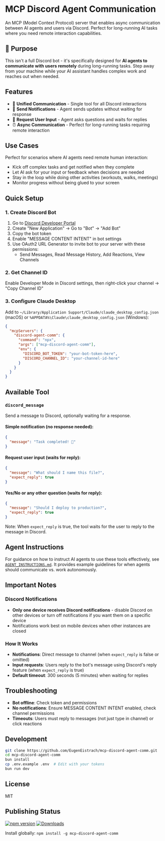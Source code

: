 # MCP Discord Agent Communication

An MCP (Model Context Protocol) server that enables async communication between AI agents and users via Discord. Perfect for long-running AI tasks where you need remote interaction capabilities.

## 🎯 Purpose

This isn't a full Discord bot - it's specifically designed for **AI agents to communicate with users remotely** during long-running tasks. Step away from your machine while your AI assistant handles complex work and reaches out when needed.

## Features

- 💬 **Unified Communication** - Single tool for all Discord interactions
- 📢 **Send Notifications** - Agent sends updates without waiting for response
- 🔄 **Request User Input** - Agent asks questions and waits for replies
- ⏰ **Async Communication** - Perfect for long-running tasks requiring remote interaction

## Use Cases

Perfect for scenarios where AI agents need remote human interaction:
- Kick off complex tasks and get notified when they complete
- Let AI ask for your input or feedback when decisions are needed
- Stay in the loop while doing other activities (workouts, walks, meetings)
- Monitor progress without being glued to your screen

## Quick Setup

### 1. Create Discord Bot

1. Go to [Discord Developer Portal](https://discord.com/developers/applications)
2. Create "New Application" → Go to "Bot" → "Add Bot"
3. Copy the bot token
4. Enable "MESSAGE CONTENT INTENT" in bot settings
5. Use OAuth2 URL Generator to invite bot to your server with these permissions:
   - Send Messages, Read Message History, Add Reactions, View Channels

### 2. Get Channel ID

Enable Developer Mode in Discord settings, then right-click your channel → "Copy Channel ID"

### 3. Configure Claude Desktop

Add to `~/Library/Application Support/Claude/claude_desktop_config.json` (macOS) or `%APPDATA%\Claude\claude_desktop_config.json` (Windows):

```json
{
  "mcpServers": {
    "discord-agent-comm": {
      "command": "npx",
      "args": ["mcp-discord-agent-comm"],
      "env": {
        "DISCORD_BOT_TOKEN": "your-bot-token-here",
        "DISCORD_CHANNEL_ID": "your-channel-id-here"
      }
    }
  }
}
```

## Available Tool

### `discord_message`
Send a message to Discord, optionally waiting for a response.

#### Simple notification (no response needed):
```json
{
  "message": "Task completed! 🎉"
}
```

#### Request user input (waits for reply):
```json
{
  "message": "What should I name this file?",
  "expect_reply": true
}
```

#### Yes/No or any other question (waits for reply):
```json
{
  "message": "Should I deploy to production?",
  "expect_reply": true
}
```

Note: When `expect_reply` is true, the tool waits for the user to reply to the message in Discord.

## Agent Instructions

For guidance on how to instruct AI agents to use these tools effectively, see [`AGENT_INSTRUCTIONS.md`](./AGENT_INSTRUCTIONS.md). It provides example guidelines for when agents should communicate vs. work autonomously.

## Important Notes

### Discord Notifications
- **Only one device receives Discord notifications** - disable Discord on other devices or turn off notifications if you want them on a specific device
- Notifications work best on mobile devices when other instances are closed

### How It Works
- **Notifications**: Direct message to channel (when `expect_reply` is false or omitted)
- **Input requests**: Users reply to the bot's message using Discord's reply feature (when `expect_reply` is true)
- **Default timeout**: 300 seconds (5 minutes) when waiting for replies

## Troubleshooting

- **Bot offline**: Check token and permissions
- **No notifications**: Ensure MESSAGE CONTENT INTENT enabled, check channel permissions
- **Timeouts**: Users must reply to messages (not just type in channel) or click reactions

## Development

```bash
git clone https://github.com/EugenEistrach/mcp-discord-agent-comm.git
cd mcp-discord-agent-comm
bun install
cp .env.example .env  # Edit with your tokens
bun run dev
```

## License

MIT

## Publishing Status

[![npm version](https://badge.fury.io/js/mcp-discord-agent-comm.svg)](https://badge.fury.io/js/mcp-discord-agent-comm)
[![Downloads](https://img.shields.io/npm/dm/mcp-discord-agent-comm.svg)](https://www.npmjs.com/package/mcp-discord-agent-comm)

Install globally: `npm install -g mcp-discord-agent-comm`
